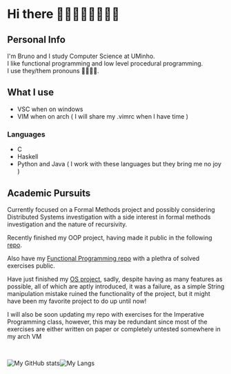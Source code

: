 # Hi there 👋:sparkles::blush::rainbow_flag::transgender_flag::sparkles:

## Personal Info

I'm Bruno and I study Computer Science at UMinho. <br/>
I like functional programming and low level procedural programming.<br/>
I use they/them pronouns 🏳️‍🌈:transgender_flag:.

## What I use

* VSC when on windows
* VIM when on arch ( I will share my .vimrc when I have time )

### Languages

* C
* Haskell
* Python and Java ( I work with these languages but they bring me no joy )

## Academic Pursuits

Currently focused on a Formal Methods project and possibly considering Distributed Systems investigation with a side interest in formal methods investigation and the nature of recursivity.

Recently finished my OOP project, having made it public in the following [repo](https://github.com/greybrunix/Projeto_POO).

Also have my [Functional Programming repo](https://github.com/greybrunix/pf2022) with a plethra of solved exercises public.

Have just finished my [OS project](https://github.com/greybrunix/Projeto_SO), sadly, despite having as many features as possible, all of which are aptly introduced, it was a failure, as a simple String manipulation mistake ruined the functionality of the project, but it might have been my favorite project to do up until now!

I will also be soon updating my repo with exercises for the Imperative Programming class, however, this may be redundant since most of the exercises are either written on paper or completely untested somewhere in my arch VM

<br/>

![My GitHub stats](https://github-readme-stats.vercel.app/api?username=greybrunix&hide=prs,issues,contribs&count_private=true&show_icons=true&theme=gruvbox)![My Langs](https://github-readme-stats.vercel.app/api/top-langs/?username=greybrunix&layout=compact&langs_count=10&theme=gruvbox&hide=vim,Makefile,python)


